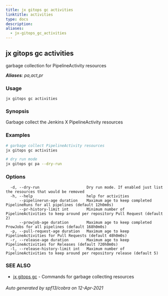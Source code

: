 ```yaml
---
title: jx gitops gc activities
linktitle: activities
type: docs
description: 
aliases:
  - jx-gitops_gc_activities
---
```


## jx gitops gc activities

garbage collection for PipelineActivity resources

***Aliases**: pa,act,pr*

### Usage

```
jx gitops gc activities
```

### Synopsis

Garbage collect the Jenkins X PipelineActivity resources

### Examples

  ```bash
  # garbage collect PipelineActivity resources
  jx gitops gc activities
  
  # dry run mode
  jx gitops gc pa --dry-run

  ```
### Options

```
  -d, --dry-run                     Dry run mode. If enabled just list the resources that would be removed
  -h, --help                        help for activities
      --pipelinerun-age duration    Maximum age to keep completed PipelineRuns for all pipelines (default 12h0m0s)
      --pr-history-limit int        Minimum number of PipelineActivities to keep around per repository Pull Request (default 2)
      --prowjob-age duration        Maximum age to keep completed ProwJobs for all pipelines (default 168h0m0s)
  -p, --pull-request-age duration   Maximum age to keep PipelineActivities for Pull Requests (default 48h0m0s)
  -r, --release-age duration        Maximum age to keep PipelineActivities for Releases (default 720h0m0s)
  -l, --release-history-limit int   Maximum number of PipelineActivities to keep around per repository release (default 5)
```

### SEE ALSO

* [jx gitops gc](..)	 - Commands for garbage collecting resources

###### Auto generated by spf13/cobra on 12-Apr-2021
